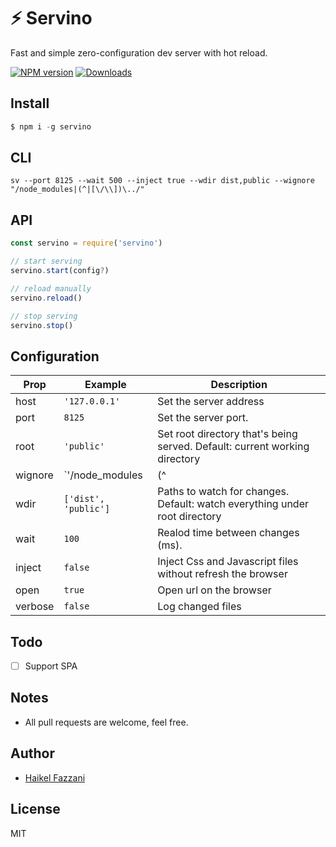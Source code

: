 # ⚡️ Servino
Fast and simple zero-configuration dev server with hot reload.

[![NPM version][npm-img]][npm-url] [![Downloads][downloads-img]][npm-url]

## Install
```js
$ npm i -g servino
```

## CLI
```shell
sv --port 8125 --wait 500 --inject true --wdir dist,public --wignore "/node_modules|(^|[\/\\])\../"
```

## API
```js
const servino = require('servino')

// start serving
servino.start(config?)

// reload manually
servino.reload()

// stop serving
servino.stop()
```

## Configuration

| Prop     | Example                         | Description                   |
|----------|---------------------------------|-------------------------------|
|host      | `'127.0.0.1'`                   | Set the server address      |
|port      | `8125`                          | Set the server port. |
|root      | `'public'`                      | Set root directory that's being served. Default: current working directory |
|wignore   | `'/node_modules|(^|[\/\\])\../'`| which's files or folders should be ignored |
|wdir      | `['dist', 'public']`            | Paths to watch for changes. Default: watch everything under root directory |
|wait      | `100`                           | Realod time between changes (ms). |
|inject    | `false`                         | Inject Css and Javascript files without refresh the browser |
|open      | `true`                          | Open url on the browser |
|verbose   | `false`                         | Log changed files |

## Todo
- [ ] Support SPA

## Notes
- All pull requests are welcome, feel free.

## Author
- [Haikel Fazzani](https://github.com/haikelfazzani)

## License
MIT

[downloads-img]: http://img.shields.io/npm/dm/servino.svg?style=flat-square
[npm-img]:       http://img.shields.io/npm/v/servino.svg?style=flat-square
[npm-url]:       https://npmjs.org/package/servino